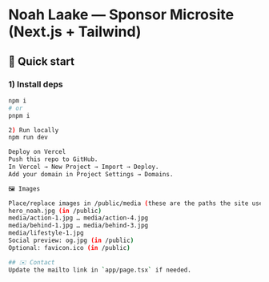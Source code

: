 # Noah Laake — Sponsor Microsite (Next.js + Tailwind)

## 🚀 Quick start

### 1) Install deps
```bash
npm i
# or
pnpm i

2) Run locally
npm run dev

Deploy on Vercel
Push this repo to GitHub.
In Vercel → New Project → Import → Deploy.
Add your domain in Project Settings → Domains.

🖼️ Images

Place/replace images in /public/media (these are the paths the site uses):
hero_noah.jpg (in /public)
media/action-1.jpg … media/action-4.jpg
media/behind-1.jpg … media/behind-3.jpg
media/lifestyle-1.jpg
Social preview: og.jpg (in /public)
Optional: favicon.ico (in /public)

## ✉️ Contact
Update the mailto link in `app/page.tsx` if needed.
